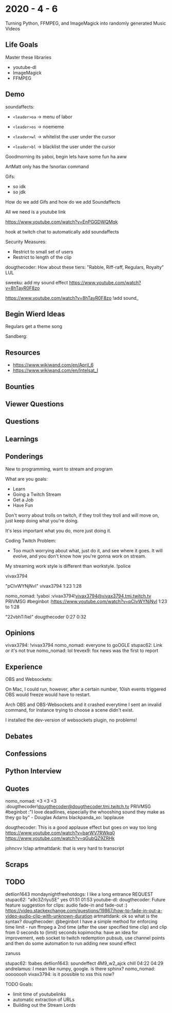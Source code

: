 # 2020 - 4 - 6

Turning Python, FFMPEG, and ImageMagick into randomly generated Music Videos

## Life Goals

Master these libraries

- youtube-dl
- ImageMagick
- FFMPEG

## Demo

soundaffects:

- `<leader>oa` -> menu of labor
- `<leader>os` -> noememe

- `<leader>wl` -> whitelist the user under the cursor
- `<leader>bl` -> blacklist the user under the cursor

Goodmorning its yaboi, begin lets have some fun ha aww

ArtMatt only has the !snorlax command

Gifs:

- so idk
- so jdk

How do we add Gifs and how do we add Soundaffects

All we need is a youtube link

https://www.youtube.com/watch?v=EnPGGDWQMqk

hook at twitch chat
to automatically add soundaffects

Security Measures:
- Restrict to small set of users
- Restrict to length of the clip

dougthecoder: How about these tiers: "Rabble, Riff-raff, Regulars, Royalty" LUL

sweeku: add my sound effect https://www.youtube.com/watch?v=8hTayR0F8zo

https://www.youtube.com/watch?v=8hTayR0F8zo
!add sound_


## Begin Wierd Ideas

Regulars get a theme song


Sandberg:

## Resources

- <https://www.wikiwand.com/en/April_6>
- <https://www.wikiwand.com/en/Intelsat_I>

## Bounties

## Viewer Questions

## Questions

## Learnings

## Ponderings

New to programming, want to stream and program

What are you goals:

- Learn
- Going a Twitch Stream
- Get a Job
- Have Fun

Don't worry about trolls on twitch, if they troll they troll and will move on,
just keep doing what you're doing.

It's less important what you do, more just doing it.

Coding Twitch Problem:

- Too much worrying about what, just do it, and see where it goes.
It will evolve, and you don't know how you're gonna work on stream.

My streaming work style is different than workstyle. 
!police

vivax3794

"pCIvWYNjNvI" vivax3794 1:23 1:28

nomo_nomad: !yaboi :vivax3794!vivax3794@vivax3794.tmi.twitch.tv PRIVMSG #beginbot :https://www.youtube.com/watch?v=pCIvWYNjNvI 1:23 to 1:28

"22vbhTi1ieI" dougthecoder 0:27 0:32

## Opinions
vivax3794: !vivax3794 
nomo_nomad: everyone to goOGLE
stupac62: Link or it's not true
nomo_nomad: lol 
trevex9: fox news was the first to report

## Experience

OBS and Websockets:

On Mac, I could run, however, after a certain number, 10ish events triggered
OBS would freeze would have to restart.

Arch OBS and OBS-Websockets and it crashed everytime I sent an invalid
command, for instance trying to choose a scene didn't exist.

I installed the dev-version of websockets plugin, no problems!

## Debates

## Confessions

## Python Interview

## Quotes

nomo_nomad: <3 <3 <3 :dougthecoder!dougthecoder@dougthecoder.tmi.twitch.tv PRIVMSG #beginbot :"I love deadlines, especially the whooshing sound they make as they go by" - Douglas Adams
blackpanda_xo: !applause 

dougthecoder: This is a good applause effect but goes on way too long https://www.youtube.com/watch?v=barWV7RWkq0
https://www.youtube.com/watch?v=qGubQZ9ZRHk 

johncvv
!clap 
artmattdank: that is very hard to transcript
## Scraps

## TODO

detlion1643
mondaynightfreehotdogs: I like a long entrance
REQUEST stupac62: "a9c3ZrIyuSE" yes 01:51 01:53
youtube-dl:
dougthecoder: Future feature suggestion for clips: audio fade-in and fade-out :) https://video.stackexchange.com/questions/19867/how-to-fade-in-out-a-video-audio-clip-with-unknown-duration
artmattdank: ok so what is the syntax?
dougthecoder: @beginbot I have a simple method for enforcing time limit - run ffmpeg a 2nd time (after the user specified time clip) and clip from 0 seconds to (limit) seconds
kopimocha: have an idea for improvement, web socket to twitch redemption pubsub, use channel points and then do some automation to run adding new sound effect


zanuss

stupac62: !babes 
detlion1643: soundeffect 4M9_w2_ajck chill 04:22 04:29
andrelamus: I mean like numpy, google. is there sphinx?
nomo_nomad: oooooooh 
vivax3794: is it possible to xss this now?

TODO Goals:

- limit time of youtubelinks
- automatic extraction of URLs
- Building out the Stream Lords
